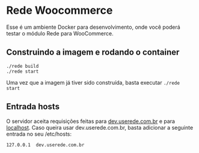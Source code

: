 # Rede Woocommerce

Esse é um ambiente Docker para desenvolvimento, onde você poderá testar o módulo Rede para WooCommerce.

## Construindo a imagem e rodando o container

```
./rede build
./rede start
```

Uma vez que a imagem já tiver sido construída, basta executar `./rede start`

## Entrada hosts

O servidor aceita requisições feitas para [dev.userede.com.br](http://dev.userede.com.br) e para [localhost](http://localhost). Caso queira usar
dev.userede.com.br, basta adicionar a seguinte entrada no seu /etc/hosts:

```
127.0.0.1  dev.userede.com.br
```
